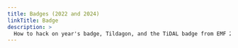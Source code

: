 ```yaml
---
title: Badges (2022 and 2024)
linkTitle: Badge
description: >
  How to hack on year's badge, Tildagon, and the TiDAL badge from EMF 2022.
---
```


